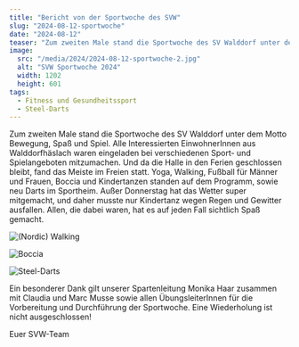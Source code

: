 ```yaml
---
title: "Bericht von der Sportwoche des SVW"
slug: "2024-08-12-sportwoche"
date: "2024-08-12"
teaser: "Zum zweiten Male stand die Sportwoche des SV Walddorf unter dem Motto Bewegung, Spaß und Spiel."
image:
  src: "/media/2024/2024-08-12-sportwoche-2.jpg"
  alt: "SVW Sportwoche 2024"
  width: 1202
  height: 601
tags:
  - Fitness und Gesundheitssport
  - Steel-Darts
---
```

Zum zweiten Male stand die Sportwoche des SV Walddorf unter dem Motto Bewegung, Spaß und Spiel. Alle Interessierten EinwohnerInnen aus Walddorfhäslach waren eingeladen bei verschiedenen Sport- und Spielangeboten mitzumachen. Und da die Halle in den Ferien geschlossen bleibt, fand das Meiste im Freien statt. Yoga, Walking, Fußball für Männer und Frauen, Boccia und Kindertanzen standen auf dem Programm, sowie neu Darts im Sportheim. Außer Donnerstag hat das Wetter super mitgemacht, und daher musste nur Kindertanz wegen Regen und Gewitter ausfallen. Allen, die dabei waren, hat es auf jeden Fall sichtlich Spaß gemacht.

![(Nordic) Walking](/media/2024/2024-08-12-sportwoche-1.jpg)

![Boccia](/media/2024/2024-08-12-sportwoche-3.jpg)

![Steel-Darts](/media/2024/2024-08-12-sportwoche-4.jpg)

Ein besonderer Dank gilt unserer Spartenleitung Monika Haar zusammen mit Claudia und Marc Musse sowie allen ÜbungsleiterInnen für die Vorbereitung und Durchführung der Sportwoche. Eine Wiederholung ist nicht ausgeschlossen!

Euer SVW-Team
